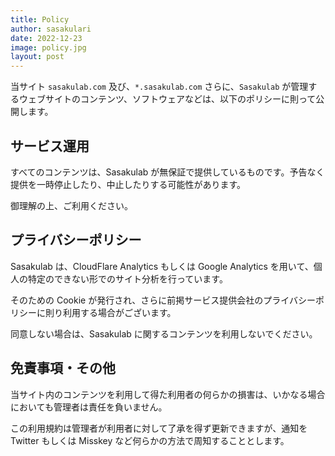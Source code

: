 ```yaml
---
title: Policy
author: sasakulari
date: 2022-12-23
image: policy.jpg
layout: post
---
```


当サイト `sasakulab.com` 及び、`*.sasakulab.com` さらに、`Sasakulab` が管理するウェブサイトのコンテンツ、ソフトウェアなどは、以下のポリシーに則って公開します。

## サービス運用

すべてのコンテンツは、Sasakulab が無保証で提供しているものです。予告なく提供を一時停止したり、中止したりする可能性があります。

御理解の上、ご利用ください。

## プライバシーポリシー

Sasakulab は、CloudFlare Analytics もしくは Google Analytics を用いて、個人の特定のできない形でのサイト分析を行っています。

そのための Cookie が発行され、さらに前掲サービス提供会社のプライバシーポリシーに則り利用する場合がございます。

同意しない場合は、Sasakulab に関するコンテンツを利用しないでください。

## 免責事項・その他

当サイト内のコンテンツを利用して得た利用者の何らかの損害は、いかなる場合においても管理者は責任を負いません。

この利用規約は管理者が利用者に対して了承を得ず更新できますが、通知を Twitter もしくは Misskey など何らかの方法で周知することとします。